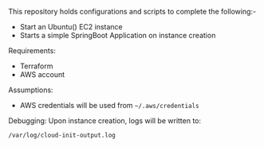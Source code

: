 This repository holds configurations and scripts to complete the following:-
* Start an Ubuntu() EC2 instance
* Starts a simple SpringBoot Application on instance creation

Requirements:
* Terraform
* AWS account

Assumptions:
* AWS credentials will be used from `~/.aws/credentials`

Debugging:
Upon instance creation, logs will be written to:
```
/var/log/cloud-init-output.log
```
